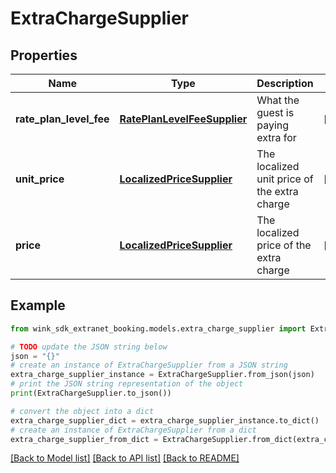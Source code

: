 # ExtraChargeSupplier


## Properties

Name | Type | Description | Notes
------------ | ------------- | ------------- | -------------
**rate_plan_level_fee** | [**RatePlanLevelFeeSupplier**](RatePlanLevelFeeSupplier.md) | What the guest is paying extra for | [optional] 
**unit_price** | [**LocalizedPriceSupplier**](LocalizedPriceSupplier.md) | The localized unit price of the extra charge | [optional] 
**price** | [**LocalizedPriceSupplier**](LocalizedPriceSupplier.md) | The localized price of the extra charge | [optional] 

## Example

```python
from wink_sdk_extranet_booking.models.extra_charge_supplier import ExtraChargeSupplier

# TODO update the JSON string below
json = "{}"
# create an instance of ExtraChargeSupplier from a JSON string
extra_charge_supplier_instance = ExtraChargeSupplier.from_json(json)
# print the JSON string representation of the object
print(ExtraChargeSupplier.to_json())

# convert the object into a dict
extra_charge_supplier_dict = extra_charge_supplier_instance.to_dict()
# create an instance of ExtraChargeSupplier from a dict
extra_charge_supplier_from_dict = ExtraChargeSupplier.from_dict(extra_charge_supplier_dict)
```
[[Back to Model list]](../README.md#documentation-for-models) [[Back to API list]](../README.md#documentation-for-api-endpoints) [[Back to README]](../README.md)


